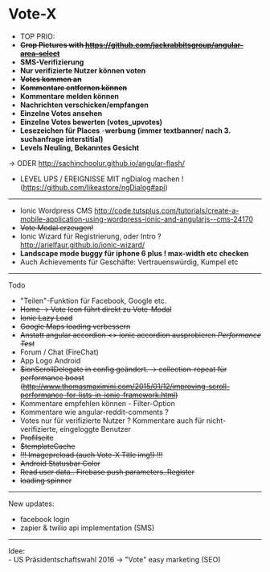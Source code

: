 # Vote-X
- TOP PRIO:
- <s><b>Crop Pictures with https://github.com/jackrabbitsgroup/angular-area-select</b></s>
- <b>SMS-Verifizierung</b>
- <b>Nur verifizierte Nutzer können voten</b>
- <s><b>Votes kommen an</b></s>
- <s><b>Kommentare entfernen können</b></s>
- <b> Kommentare melden können </b>
- <b>Nachrichten verschicken/empfangen</b>
- <b>Einzelne Votes ansehen</b>
- <b>Einzelne Votes bewerten (votes_upvotes)</b>
- <b>Lesezeichen für Places</b>
-<b>werbung (immer textbanner/ nach 3. suchanfrage interstitial)</b>
- <b>Levels Neuling, Bekanntes Gesicht</b>


 -> ODER http://sachinchoolur.github.io/angular-flash/
- LEVEL UPS / EREIGNISSE MIT ngDialog machen ! (https://github.com/likeastore/ngDialog#api)
_____________


- Ionic Wordpress CMS http://code.tutsplus.com/tutorials/create-a-mobile-application-using-wordpress-ionic-and-angularjs--cms-24170
- <s>Vote Modal erzeugen!</s>
- Ionic Wizard für Registrierung, oder Intro ? http://arielfaur.github.io/ionic-wizard/
- <b>Landscape mode buggy für iphone 6 plus ! max-width etc checken </b>
- Auch Achievements für Geschäfte: Vertrauenswürdig, Kumpel etc


_____________
Todo
- "Teilen"-Funktion für Facebook, Google etc.
- <s> Home -> Vote Icon führt direkt zu Vote-Modal</s>
- <s>Ionic Lazy Load</s>
- <s>Google Maps loading verbessern </s>
- <s>Anstatt angular accordion <> ionic accordion ausprobieren *Performance Test*</s>
- Forum / Chat (FireChat)
- App Logo Android 
- <s>$ionScrollDelegate in config geändert. -> collection-repeat für performance boost (http://www.thomasmaximini.com/2015/01/12/improving-scroll-performance-for-lists-in-ionic-framework.html)</s>
- Kommentare empfehlen können - Filter-Option
- Kommentare wie angular-reddit-comments ? 
- Votes nur für verifizierte Nutzer ? Kommentare auch für nicht-verifizierte, eingeloggte Benutzer
- <s>Profilseite</s>
- <s>$templateCache</s>
- <s>!!! Imagepreload (auch Vote-X Title img!) !!!</s>
- <s>Android Statusbar Color</s>
- <s>Read user data.. Firebase push parameters..Register</s>
- <s>loading spinner </s>

_________________
New updates:

- facebook login 
- zapier & twilio api implementation (SMS)
__________________

Idee:	
		- US Präsidentschaftswahl 2016 -> "Vote" easy marketing (SEO)

		